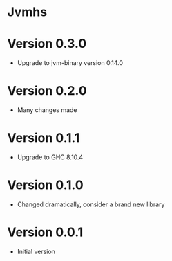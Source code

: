 # Jvmhs

# Version 0.3.0

- Upgrade to jvm-binary version 0.14.0

# Version 0.2.0

- Many changes made

# Version 0.1.1

- Upgrade to GHC 8.10.4

# Version 0.1.0

- Changed dramatically, consider a brand new library
 

# Version 0.0.1

- Initial version


